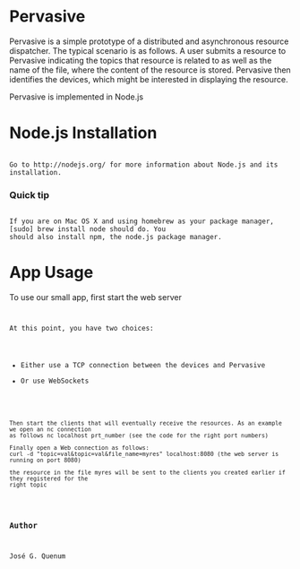 # Pervasive 

Pervasive is a simple prototype of a distributed and asynchronous resource dispatcher. The typical scenario is as follows. A user submits a
resource to Pervasive indicating the topics that resource is related to as well as the name of the file, where the content of the resource is
stored. Pervasive then identifies the devices, which might be interested in displaying the resource.<br/>

Pervasive is implemented in Node.js

# Node.js Installation
<pre><code>
Go to http://nodejs.org/ for more information about Node.js and its installation.
</code></pre>
### Quick tip
<pre><code>
If you are on Mac OS X and using homebrew as your package manager, [sudo] brew install node should do. You
should also install npm, the node.js package manager.
</code></pre>

# App Usage
To use our small app, first start the web server <code node ad_server>

At this point, you have two choices:
* Either use a TCP connection between the devices and Pervasive
* Or use WebSockets

<pre><code>
Then start the clients that will eventually receive the resources. As an example we open an nc connection
as follows nc localhost prt_number (see the code for the right port numbers)

Finally open a Web connection as follows:
curl -d "topic=val&topic=val&file_name=myres" localhost:8080 (the web server is running on port 8080)

the resource in the file myres will be sent to the clients you created earlier if they registered for the
right topic
</code></pre>

### Author

José G. Quenum
